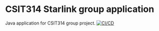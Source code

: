# CSIT314 Starlink group application
Java application for CSIT314 group project.
[![CI/CD](https://github.com/digitalk064/csit314_starlink/actions/workflows/maven.yml/badge.svg?branch=main&event=status)](https://github.com/digitalk064/csit314_starlink/actions/workflows/maven.yml)
